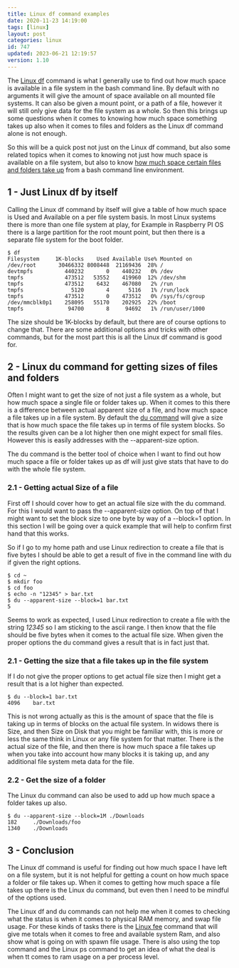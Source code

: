 ```yaml
---
title: Linux df command examples
date: 2020-11-23 14:19:00
tags: [linux]
layout: post
categories: linux
id: 747
updated: 2023-06-21 12:19:57
version: 1.10
---
```


The [Linux df](http://linuxcommand.org/lc3_man_pages/df1.html) command is what I generally use to find out how much space is available in a file system in the bash command line. By default with no arguments it will give the amount of space available on all mounted file systems. It can also be given a mount point, or a path of a file, however it will still only give data for the file system as a whole. So then this brings up some questions when it comes to knowing how much space something takes up also when it comes to files and folders as the Linux df command alone is not enough.

So this will be a quick post not just on the Linux df command, but also some related topics when it comes to knowing not just how much space is available on a file system, but also to know [how much space certain files and folders take up](https://www.howtogeek.com/450366/how-to-get-the-size-of-a-file-or-directory-in-linux/) from a bash command line environment.

<!-- more -->

## 1 - Just Linux df by itself

Calling the Linux df command by itself will give a table of how much space is Used and Available on a per file system basis. In most Linux systems there is more than one file system at play, for Example in Raspberry PI OS there is a large partition for the root mount point, but then there is a separate file system for the boot folder.

```
$ df
Filesystem     1K-blocks    Used Available Use% Mounted on
/dev/root       30466332 8008448  21169436  28% /
devtmpfs          440232       0    440232   0% /dev
tmpfs             473512   53552    419960  12% /dev/shm
tmpfs             473512    6432    467080   2% /run
tmpfs               5120       4      5116   1% /run/lock
tmpfs             473512       0    473512   0% /sys/fs/cgroup
/dev/mmcblk0p1    258095   55170    202925  22% /boot
tmpfs              94700       8     94692   1% /run/user/1000
```

The size should be 1K-blocks by default, but there are of course options to change that. There are some additional options and tricks with other commands, but for the most part this is all the Linux df command is good for.

## 2 - Linux du command for getting sizes of files and folders

Often I might want to get the size of not just a file system as a whole, but how much space a single file or folder takes up. When it comes to this there is a difference between actual apparent size of a file, and how much space a file takes up in a file system. By default the [du command](/2023/06/21/linux-du) will give a size that is how much space the file takes up in terms of file system blocks. So the results given can be a lot higher then one might expect for small files. However this is easily addresses with the --apparent-size option.

The du command is the better tool of choice when I want to find out how much space a file or folder takes up as df will just give stats that have to do with the whole file system.

### 2.1 - Getting actual Size of a file

First off I should cover how to get an actual file size with the du command. For this I would want to pass the --apparent-size option. On top of that I might want to set the block size to one byte by way of a --block=1 option. In this section I will be going over a quick example that will help to confirm first hand that this works.

So if I go to my home path and use Linux redirection to create a file that is five bytes I should be able to get a result of five in the command line with du if given the right options.

```
$ cd ~
$ mkdir foo
$ cd foo
$ echo -n "12345" > bar.txt
$ du --apparent-size --block=1 bar.txt
5
```

Seems to work as expected, I used Linux redirection to create a file with the string _12345_ so I am sticking to the ascii range. I then know that the file should be five bytes when it comes to the actual file size. When given the proper options the du command gives a result that is in fact just that.

### 2.1 - Getting the size that a file takes up in the file system

If I do not give the proper options to get actual file size then I might get a result that is a lot higher than expected.

```
$ du --block=1 bar.txt
4096    bar.txt
```

This is not wrong actually as this is the amount of space that the file is taking up in terms of blocks on the actual file system. In widows there is Size, and then Size on Disk that you might be familiar with, this is more or less the same think in Linux or any file system for that matter. There is the actual size of the file, and then there is how much space a file takes up when you take into account how many blocks it is taking up, and any additional file system meta data for the file. 

### 2.2 - Get the size of a folder

The Linux du command can also be used to add up how much space a folder takes up also.

```
$ du --apparent-size --block=1M ./Downloads
182     ./Downloads/foo
1340    ./Downloads
```

## 3 - Conclusion

The Linux df command is useful for finding out how much space I have left on a file system, but it is not helpful for getting a count on how much space a folder or file takes up. When it comes to getting how much space a file takes up there is the Linux du command, but even then I need to be mindful of the options used.

The Linux df and du commands can not help me when it comes to checking what the status is when it comes to physical RAM memory, and swap file usage. For these kinds of tasks there is the [Linux fee](/2021/03/08/linux-free/) command that will give me totals when it comes to free and available system Ram, and also show what is going on with spawn file usage. There is also using the top command and the Linux ps command to get an idea of what the deal is when tt comes to ram usage on a per process level.

